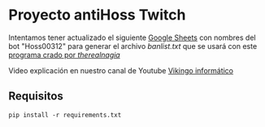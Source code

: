 # Proyecto antiHoss Twitch



Intentamos tener actualizado el siguiente 
[Google Sheets](https://docs.google.com/spreadsheets/d/1pr3CjSkHTXVd-i4Xa4jadwnaVCviuox8VYweWmkWOiw/edit?usp=sharing)
con nombres del bot "Hoss00312" para generar el archivo *banlist.txt* que se usará con este [programa crado por *therealnagia*](https://github.com/therealnagia/twitchbanfromlist/releases) 


Video explicación en nuestro canal de Youtube [Vikingo informático](https://www.youtube.com/channel/UCOItBCYDUXxe0uU7HuJaRhQ)

## Requisitos

```console
pip install -r requirements.txt
```



